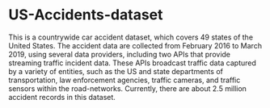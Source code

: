 # US-Accidents-dataset
This is a countrywide car accident dataset, which covers 49 states of the United States. The accident data are collected from February 2016 to March 2019, using several data providers, including two APIs that provide streaming traffic incident data. These APIs broadcast traffic data captured by a variety of entities, such as the US and state departments of transportation, law enforcement agencies, traffic cameras, and traffic sensors within the road-networks. Currently, there are about 2.5 million accident records in this dataset.
